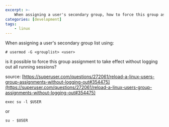 ```yaml
---
excerpt: >-
    When assigning a user's secondary group, how to force this group assignment to take effect without logging out all running sessions
categories: [development]
tags:
    - linux
---
```


When assigning a user's secondary group list using:

```
# usermod -G <grouplist> <user>

```

is it possible to force this group assignment to take effect without logging out all running sessions?

source: [https://superuser.com/questions/272061/reload-a-linux-users-group-assignments-without-logging-out#354475](https://superuser.com/questions/272061/reload-a-linux-users-group-assignments-without-logging-out#354475)

```  
exec su -l $USER
```
or
```
su - $USER
```

<!--stackedit_data:
eyJoaXN0b3J5IjpbLTIyNjExMDEwMF19
-->